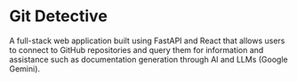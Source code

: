 # Git Detective
A full-stack web application built using FastAPI and React that allows users to connect to GitHub repositories and query them for information and assistance such as documentation generation through AI and LLMs (Google Gemini).

